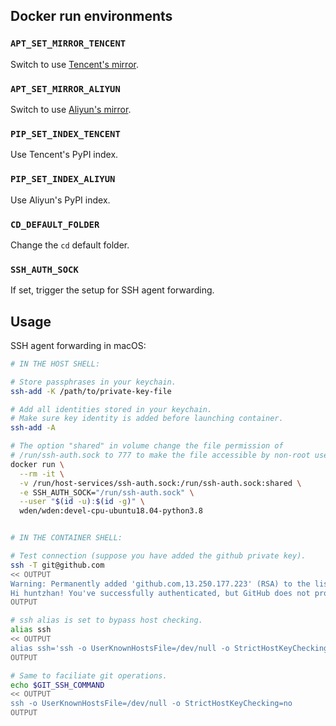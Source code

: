 

## Docker run environments

### `APT_SET_MIRROR_TENCENT`

Switch to use [Tencent's mirror](https://mirrors.cloud.tencent.com/help/ubuntu.html).

### `APT_SET_MIRROR_ALIYUN`

Switch to use [Aliyun's mirror](https://developer.aliyun.com/mirror/ubuntu).

### `PIP_SET_INDEX_TENCENT`

Use Tencent's PyPI index.

### `PIP_SET_INDEX_ALIYUN`

Use Aliyun's PyPI index.

### `CD_DEFAULT_FOLDER`

Change the `cd` default folder.

### `SSH_AUTH_SOCK`

If set, trigger the setup for SSH agent forwarding.

## Usage

SSH agent forwarding in macOS:

```bash
# IN THE HOST SHELL:

# Store passphrases in your keychain.
ssh-add -K /path/to/private-key-file

# Add all identities stored in your keychain.
# Make sure key identity is added before launching container.
ssh-add -A

# The option "shared" in volume change the file permission of
# /run/ssh-auth.sock to 777 to make the file accessible by non-root user.
docker run \
  --rm -it \
  -v /run/host-services/ssh-auth.sock:/run/ssh-auth.sock:shared \
  -e SSH_AUTH_SOCK="/run/ssh-auth.sock" \
  --user "$(id -u):$(id -g)" \
  wden/wden:devel-cpu-ubuntu18.04-python3.8


# IN THE CONTAINER SHELL:

# Test connection (suppose you have added the github private key).
ssh -T git@github.com
<< OUTPUT
Warning: Permanently added 'github.com,13.250.177.223' (RSA) to the list of known hosts.
Hi huntzhan! You've successfully authenticated, but GitHub does not provide shell access.
OUTPUT

# ssh alias is set to bypass host checking.
alias ssh
<< OUTPUT
alias ssh='ssh -o UserKnownHostsFile=/dev/null -o StrictHostKeyChecking=no'
OUTPUT

# Same to faciliate git operations.
echo $GIT_SSH_COMMAND
<< OUTPUT
ssh -o UserKnownHostsFile=/dev/null -o StrictHostKeyChecking=no
OUTPUT
```
